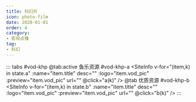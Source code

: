 ```yaml
---
title: 科幻片
icon: photo-film
date: 2020-01-01
order: 4
category:
- 影视点播
tag:
- 科幻
---
```


<ArtPlayer :src="state.src" :config="hlsConfig(state.p)" />

::: tabs #vod-khp
@tab:active 鱼乐资源 #vod-khp-a
<SiteInfo v-for="(item,k) in state.a" :name="item.title" desc="" :logo="item.vod_pic" :preview="item.vod_pic" url=""
  @click="a(k)" />
@tab 优质资源 #vod-khp-b
<SiteInfo v-for="(item,k) in state.b" :name="item.title" desc="" :logo="item.vod_pic" :preview="item.vod_pic" url=""
  @click="b(k)" />
:::

<script setup>
  import { vod } from '@db'
  import { hlsConfig } from '@cps/artConst'
  import { useStorage } from '@vueuse/core'
  import { onMounted } from "vue";

  const state = useStorage(
    "vod-khp",
    {
      src: "",
      a: [],
      p: []
    }
  )

  onMounted(async () => {
    state.value.a = (await vod.find({ "name": "ylzy-9" })).data
    state.value.b = (await vod.find({ "name": "yzzy-8" })).data
    a(0)
  });

  const a = (key) => {
    const { a } = state.value
    state.value.p = a
    state.value.src = a[key].url
  }
  const b = (key) => {
    const { b } = state.value
    state.value.p = b
    state.value.src = b[key].url
  }
</script>